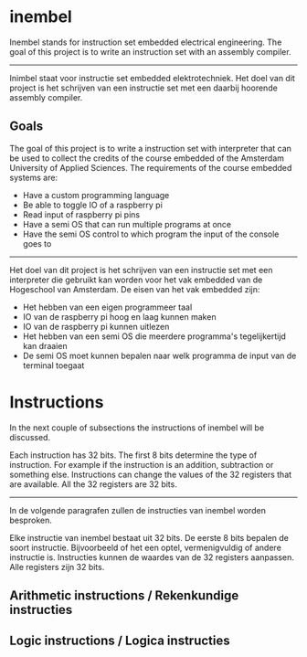 # inembel
Inembel stands for instruction set embedded electrical engineering. The goal of this project is to write an instruction set with an assembly compiler. 

---
Inimbel staat voor instructie set embedded elektrotechniek. Het doel van dit project is het schrijven van een instructie set met een daarbij hoorende assembly compiler.

## Goals
The goal of this project is to write a instruction set with interpreter that can be used to collect the credits of the course embedded of the Amsterdam University of Applied Sciences. The requirements of the course embedded systems are:
- Have a custom programming language
- Be able to toggle IO of a raspberry pi
- Read input of raspberry pi pins
- Have a semi OS that can run multiple programs at once
- Have the semi OS control to which program the input of the console goes to

---
Het doel van dit project is het schrijven van een instructie set met een interpreter die gebruikt kan worden voor het vak embedded van de Hogeschool van Amsterdam. De eisen van het vak embedded zijn:
- Het hebben van een eigen programmeer taal
- IO van de raspberry pi hoog en laag kunnen maken
- IO van de raspberry pi kunnen uitlezen
- Het hebben van een semi OS die meerdere programma's tegelijkertijd kan draaien
- De semi OS moet kunnen bepalen naar welk programma de input van de terminal toegaat


# Instructions
In the next couple of subsections the instructions of inembel will be discussed.

Each instruction has 32 bits. The first 8 bits determine the type of instruction. For example if the instruction is an addition, subtraction or something else. Instructions can change the values of the 32 registers that are available. All the 32 registers are 32 bits.

---
In de volgende paragrafen zullen de instructies van inembel worden besproken.  

Elke instructie van inembel bestaat uit 32 bits. De eerste 8 bits bepalen de soort instructie. Bijvoorbeeld of het een optel, vermenigvuldig of andere instructie is. Instructies kunnen de waardes van de 32 registers aanpassen. Alle registers zijn 32 bits.

## Arithmetic instructions / Rekenkundige instructies

## Logic instructions / Logica instructies

